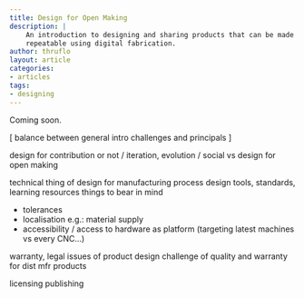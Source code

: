 ```yaml
---
title: Design for Open Making
description: |
    An introduction to designing and sharing products that can be made
    repeatable using digital fabrication.
author: thruflo
layout: article
categories:
- articles
tags:
- designing
---
```


Coming soon.

[
balance between general intro
challenges and principals
]

design for contribution or not / iteration, evolution / social
vs design for open making

technical thing of design for manufacturing process
design tools, standards, learning resources
things to bear in mind
- tolerances
- localisation e.g.: material supply
- accessibility / access to hardware as platform (targeting latest machines
  vs every CNC...)

warranty, legal issues of product design
challenge of quality and warranty for dist mfr products

licensing
publishing
